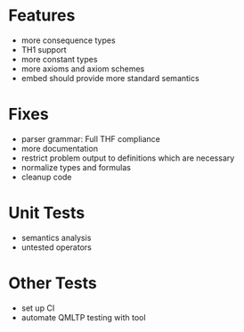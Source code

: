 # Features
* more consequence types
* TH1 support
* more constant types
* more axioms and axiom schemes
* embed should provide more standard semantics

# Fixes
* parser grammar: Full THF compliance
* more documentation
* restrict problem output to definitions which are necessary
* normalize types and formulas
* cleanup code

# Unit Tests
* semantics analysis
* untested operators

# Other Tests
* set up CI
* automate QMLTP testing with tool
